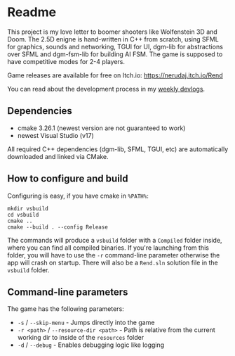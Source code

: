 # Readme

This project is my love letter to boomer shooters like Wolfenstein 3D and Doom. The 2.5D enigne is hand-written in C++ from scratch, using SFML for graphics, sounds and networking, TGUI for UI, dgm-lib for abstractions over SFML and dgm-fsm-lib for building AI FSM. The game is supposed to have competitive modes for 2-4 players.

Game releases are available for free on Itch.io: https://nerudaj.itch.io/Rend

You can read about the development process in my [weekly devlogs](https://medium.com/@nerudaj/list/devlogs-rend-97b960bf3cbe).

## Dependencies

 * cmake 3.26.1 (newest version are not guaranteed to work)
 * newest Visual Studio (v17)

All required C++ dependencies (dgm-lib, SFML, TGUI, etc) are automatically downloaded and linked via CMake.

## How to configure and build

Configuring is easy, if you have cmake in `%PATH%`:

```
mkdir vsbuild
cd vsbuild
cmake ..
cmake --build . --config Release
```

The commands will produce a `vsbuild` folder with a `Compiled` folder inside, where you can find all compiled binaries. If you're launching from this folder, you will have to use the `-r` command-line parameter otherwise the app will crash on startup. There will also be a `Rend.sln` solution file in the `vsbuild` folder.

## Command-line parameters

The game has the following parameters:

 * `-s` / `--skip-menu` - Jumps directly into the game
 * `-r <path>` / `--resource-dir <path>` - Path is relative from the current working dir to inside of the `resources` folder
 * `-d` / `--debug` - Enables debugging logic like logging
